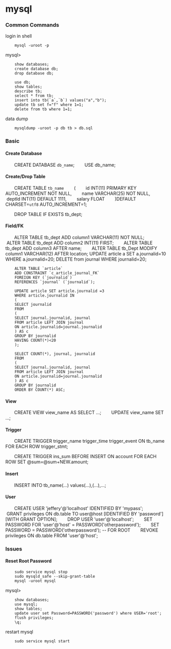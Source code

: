 # mysql

### Common Commands

login in shell

        mysql -uroot -p

mysql>

        show databases;
        create database db;
        drop database db;

        use db;
        show tables;
        describe tb;
        select * from tb;
        insert into tb(`a`,`b`) values("a","b");
        update tb set f="f" where 1=1;
        delete from tb where 1=1;

data dump

        mysqldump -uroot -p db tb > db.sql
        
        
### Basic

#### Create Database


        CREATE DATABASE `db_name`;
        USE db_name;


#### Create/Drop Table


        CREATE TABLE `tb_name`
        (
        id INT(11) PRIMARY KEY AUTO_INCREMENT NOT NULL,
        name VARCHAR(25) NOT NULL,
        deptId INT(11) DEFAULT 1111,
        salary FLOAT
        )DEFAULT CHARSET=`utf8` AUTO_INCREMENT=1;
        
        DROP TABLE IF EXISTS tb_dept;
           
           
#### Field/FK


        ALTER TABLE tb_dept ADD column1 VARCHAR(11) NOT NULL;
        ALTER TABLE tb_dept ADD column2 INT(11) FIRST;
        ALTER TABLE tb_dept ADD column3 AFTER name;
        ALTER TABLE tb_Dept MODIFY column1 VARCHAR(12) AFTER location;
        UPDATE article a SET a.journalid=10 WHERE a.journalid=20;
        DELETE from journal WHERE journalid=20;
        
        ALTER TABLE `article` 
        ADD CONSTRAINT `c_article_journal_FK` 
        FOREIGN KEY (`journalid`)  
        REFERENCES `journal` (`journalid`);
        
        UPDATE article SET article.journalid =3 
        WHERE article.journalid IN
        (
        SELECT journalid 
        FROM 
        (
        SELECT journal.journalid, journal 
        FROM article LEFT JOIN journal 
        ON article.journalid=journal.journalid
        ) AS c 
        GROUP BY journalid
        HAVING COUNT(*)<20
        );
        
        SELECT COUNT(*), journal, journalid 
        FROM
        (
        SELECT journal.journalid, journal 
        FROM article LEFT JOIN journal 
        ON article.journalid=journal.journalid
        ) AS c 
        GROUP BY journalid 
        ORDER BY COUNT(*) ASC;
        
        
#### View


        CREATE VIEW view_name AS SELECT ...;
        UPDATE view_name SET ...;
        
#### Trigger


        CREATE TRIGGER trigger_name trigger_time trigger_event ON tb_name FOR EACH ROW trigger_stmt;
        
        CREATE TRIGGER ins_sum 
        BEFORE INSERT ON account 
        FOR EACH ROW 
        SET @sum=@sum+NEW.amount;
        
        
#### Insert


        INSERT INTO tb_name(...) values(...),(...),...;
        
        
#### User 


        CREATE USER 'jeffery'@'localhost' IDENTIFIED BY 'mypass';
        GRANT privileges ON db.table TO user@host [IDENTIFIED BY 'password'] [WITH GRANT OPTION];
        DROP USER 'user'@'localhost';
        SET PASSWORD FOR 'user'@'host' = PASSWORD('otherpassword');
        SET PASSWORD = PASSWORD('otherpassword'); -- FOR ROOT
        REVOKE privileges ON db.table FROM 'user'@'host';
        

### Issues

#### Reset Root Password

        sudo service mysql stop                                         
        sudo mysqld_safe --skip-grant-table
        mysql -uroot mysql

mysql> 

        show databases;
        use mysql;
        show tables;
        update user set Password=PASSWORD('password') where USER='root';         
        flush privileges;
        \q;

restart mysql

        sudo service mysql start
        


